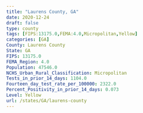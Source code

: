 ```yaml
---
title: "Laurens County, GA"
date: 2020-12-24
draft: false
type: county
tags: [FIPS:13175.0,FEMA:4.0,Micropolitan,Yellow]
categories: [GA]
County: Laurens County
State: GA
FIPS: 13175.0
FEMA_Region: 4.0
Population: 47546.0
NCHS_Urban_Rural_Classification: Micropolitan
Tests_in_prior_14_days: 1104.0
Fourteen_day_test_rate_per_100000: 2322.0
Percent_Positivity_in_prior_14_days: 0.073
Level: Yellow
url: /states/GA/laurens-county
---
```




